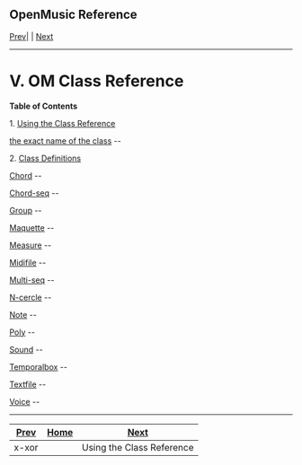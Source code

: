OpenMusic Reference  
---  
[Prev](x-xor)| | [Next](classref.intro)  
  
* * *

# V. OM Class Reference

 **Table of Contents**

1\. [Using the Class Reference](classref.intro)

    

[the exact name of the class](r23053) \--

2\. [Class Definitions](classref.main)

    

[Chord](chord) \--

[Chord-seq](chord-seq) \--

[Group](groupclass) \--

[Maquette](maquetteclass) \--

[Measure](measure) \--

[Midifile](midifile) \--

[Multi-seq](multi-seq) \--

[N-cercle](n-cercle) \--

[Note](note) \--

[Poly](poly) \--

[Sound](sound) \--

[Temporalbox](temporalboxclass) \--

[Textfile](textfile) \--

[Voice](voice) \--

* * *

[Prev](x-xor)| [Home](index)| [Next](classref.intro)  
---|---|---  
x-xor|  | Using the Class Reference

